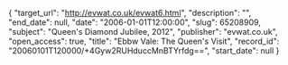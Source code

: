 {
  "target_url": "http://evwat.co.uk/evwat6.html", 
  "description": "", 
  "end_date": null, 
  "date": "2006-01-01T12:00:00", 
  "slug": 65208909, 
  "subject": "Queen's Diamond Jubilee, 2012", 
  "publisher": "evwat.co.uk", 
  "open_access": true, 
  "title": "Ebbw Vale: The Queen's Visit", 
  "record_id": "20060101T120000/+4Gyw2RUHduccMnBTYrfdg==", 
  "start_date": null
}

